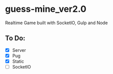 # guess-mine_ver2.0

Realtime Game built with SocketIO, Gulp and Node

## To Do:

- [x] Server
- [x] Pug
- [x] Static
- [ ] SocketIO
